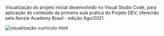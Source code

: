 Visualização do projeto inicial desenvolvido no Visual Studio Code, para aplicação do conteúdo da primeira aula prática do Projeto DEV, oferecido pela Kenzie Academy Brasil - edição Ago/2021.

![visualização-curriculo-html](https://user-images.githubusercontent.com/88294807/128252950-84bf79ca-235d-42a5-a349-c805349bdffb.png)


